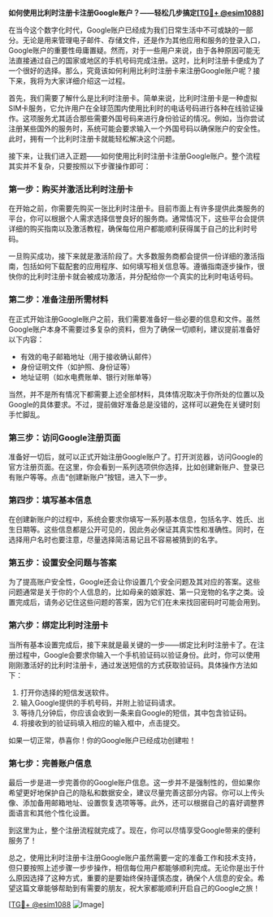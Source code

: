 **如何使用比利时注册卡注册Google账户？——轻松几步搞定[[TG💪+ @esim1088](https://t.me/s/esim1088)]**

在当今这个数字化时代，Google账户已经成为我们日常生活中不可或缺的一部分。无论是用来管理电子邮件、存储文件，还是作为其他应用和服务的登录入口，Google账户的重要性毋庸置疑。然而，对于一些用户来说，由于各种原因可能无法直接通过自己的国家或地区的手机号码完成注册。这时，比利时注册卡便成为了一个很好的选择。那么，究竟该如何利用比利时注册卡来注册Google账户呢？接下来，我将为大家详细介绍这一过程。

首先，我们需要了解什么是比利时注册卡。简单来说，比利时注册卡是一种虚拟SIM卡服务，它允许用户在全球范围内使用比利时的电话号码进行各种在线验证操作。这项服务尤其适合那些需要外国号码来进行身份验证的情况。例如，当你尝试注册某些国外的服务时，系统可能会要求输入一个外国号码以确保账户的安全性。此时，拥有一个比利时注册卡就能轻松解决这个问题。

接下来，让我们进入正题——如何使用比利时注册卡注册Google账户。整个流程其实并不复杂，只要按照以下步骤操作即可：

### 第一步：购买并激活比利时注册卡

在开始之前，你需要先购买一张比利时注册卡。目前市面上有许多提供此类服务的平台，你可以根据个人需求选择信誉良好的服务商。通常情况下，这些平台会提供详细的购买指南以及激活教程，确保每位用户都能顺利获得属于自己的比利时号码。

一旦购买成功，接下来就是激活阶段了。大多数服务商都会提供一份详细的激活指南，包括如何下载配套的应用程序、如何填写相关信息等。遵循指南逐步操作，很快你的比利时注册卡就会被成功激活，并分配给你一个真实的比利时电话号码。

### 第二步：准备注册所需材料

在正式开始注册Google账户之前，我们需要准备好一些必要的信息和文件。虽然Google账户本身不需要过多复杂的资料，但为了确保一切顺利，建议提前准备好以下内容：

- 有效的电子邮箱地址（用于接收确认邮件）
- 身份证明文件（如护照、身份证等）
- 地址证明（如水电费账单、银行对账单等）

当然，并不是所有情况下都需要上述全部材料，具体情况取决于你所处的位置以及Google的具体要求。不过，提前做好准备总是没错的，这样可以避免在关键时刻手忙脚乱。

### 第三步：访问Google注册页面

准备好一切后，就可以正式开始注册Google账户了。打开浏览器，访问Google的官方注册页面。在这里，你会看到一系列选项供你选择，比如创建新账户、登录已有账户等等。点击“创建新账户”按钮，进入下一步。

### 第四步：填写基本信息

在创建新账户的过程中，系统会要求你填写一系列基本信息，包括名字、姓氏、出生日期等。这些信息都是公开可见的，因此务必保证其真实性和准确性。同时，在选择用户名时也要注意，尽量选择简洁易记且不容易被猜到的名字。

### 第五步：设置安全问题与答案

为了提高账户安全性，Google还会让你设置几个安全问题及其对应的答案。这些问题通常是关于你的个人信息的，比如母亲的娘家姓、第一只宠物的名字之类。设置完成后，请务必记住这些问题的答案，因为它们在未来找回密码时可能会用到。

### 第六步：绑定比利时注册卡

当所有基本设置完成后，接下来就是最关键的一步——绑定比利时注册卡了。在注册过程中，Google会要求你输入一个手机验证码以验证身份。此时，你可以使用刚刚激活好的比利时注册卡，通过发送短信的方式获取验证码。具体操作方法如下：

1. 打开你选择的短信发送软件。
2. 输入Google提供的手机号码，并附上验证码请求。
3. 等待几分钟后，你应该会收到一条来自Google的短信，其中包含验证码。
4. 将接收到的验证码填入相应的输入框中，点击提交。

如果一切正常，恭喜你！你的Google账户已经成功创建啦！

### 第七步：完善账户信息

最后一步是进一步完善你的Google账户信息。这一步并不是强制性的，但如果你希望更好地保护自己的隐私和数据安全，建议尽量完善这部分内容。你可以上传头像、添加备用邮箱地址、设置恢复选项等等。此外，还可以根据自己的喜好调整界面语言和其他个性化设置。

到这里为止，整个注册流程就完成了。现在，你可以尽情享受Google带来的便利服务了！

总之，使用比利时注册卡注册Google账户虽然需要一定的准备工作和技术支持，但只要按照上述步骤一步步操作，相信每位用户都能够顺利完成。无论你是出于什么原因选择了这种方式，重要的是要始终保持谨慎态度，确保个人信息的安全。希望这篇文章能够帮助到有需要的朋友，祝大家都能顺利开启自己的Google之旅！

[[TG💪+ @esim1088](https://t.me/s/esim1088) ![Image](https://i.postimg.cc/4NQfJmqS/Snipaste-2025-05-13-00-14-12.png)]